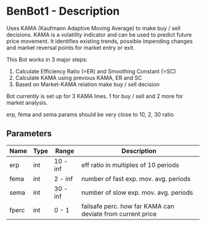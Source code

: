# BenBot1 - Description

Uses KAMA (Kaufmann Adaptive Moving Average) to make buy / sell decisions.
KAMA is a volatility indicator and can be used to predict future price movement. It identifies existing trends, possible impending changes and market reversal points for market entry or exit.

This Bot works in 3 major steps:
1. Calculate Efficiency Ratio (=ER) and Smoothing Constant (=SC)
2. Calculate KAMA using previous KAMA, ER and SC
3. Based on Market-KAMA relation make buy / sell decision

Bot currently is set up for 3 KAMA lines. 1 for buy / sell and 2 more for market analysis.

erp, fema and sema params should be very close to 10, 2, 30 ratio

## Parameters
| Name         | Type         | Range         | Description  |
|--------------|--------------|---------------|--------------|
| erp  | int          | 10 - inf       | eff ratio in multiples of 10 periods |
| fema  | int          | 2 - inf       | number of fast exp. mov. avg.  periods|
| sema  | int          | 30 - inf       | number of slow exp. mov. avg. periods |
| fperc  | int          | 0 - 1       | failsafe perc. how far KAMA can deviate from current price |